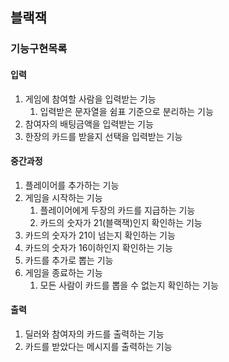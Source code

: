 ## 블랙잭
### 기능구현목록
#### 입력
1. 게임에 참여할 사람을 입력받는 기능
    1. 입력받은 문자열을 쉼표 기준으로 분리하는 기능
1. 참여자의 배팅금액을 입력받는 기능
1. 한장의 카드를 받을지 선택을 입력받는 기능

#### 중간과정
1. 플레이어를 추가하는 기능
1. 게임을 시작하는 기능
    1. 플레이어에게 두장의 카드를 지급하는 기능
    1. 카드의 숫자가 21(블랙잭)인지 확인하는 기능
1. 카드의 숫자가 21이 넘는지 확인하는 기능
1. 카드의 숫자가 16이하인지 확인하는 기능
1. 카드를 추가로 뽑는 기능
1. 게임을 종료하는 기능
    1. 모든 사람이 카드를 뽑을 수 없는지 확인하는 기능

#### 출력
1. 딜러와 참여자의 카드를 출력하는 기능
1. 카드를 받았다는 메시지를 출력하는 기능